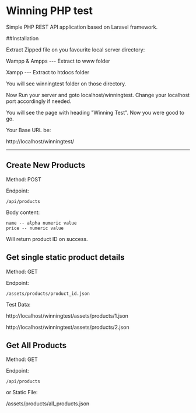 
# Winning PHP test

Simple PHP REST API application based on Laravel framework.


##Installation

Extract Zipped file on you favourite local server directory:

Wampp & Ampps --- Extract to www folder

Xampp --- Extract to htdocs folder

You will see winningtest folder on those directory.

Now Run your server and goto localhost/winningtest. Change your localhost port accordingly if needed.

You will see the page with heading "Winning Test". Now you were good to go.


Your Base URL be:

http://localhost/winningtest/

 --- 

## Create New Products

Method: POST

Endpoint:
```
/api/products

```
Body content:
```
name -- alpha numeric value
price -- numeric value

```

Will return product ID on success.


## Get single static product details

Method: GET

Endpoint:
```
/assets/products/product_id.json

```

Test Data:

http://localhost/winningtest/assets/products/1.json

http://localhost/winningtest/assets/products/2.json


## Get All Products

Method: GET

Endpoint:
```
/api/products

```

or Static File:

/assets/products/all_products.json

